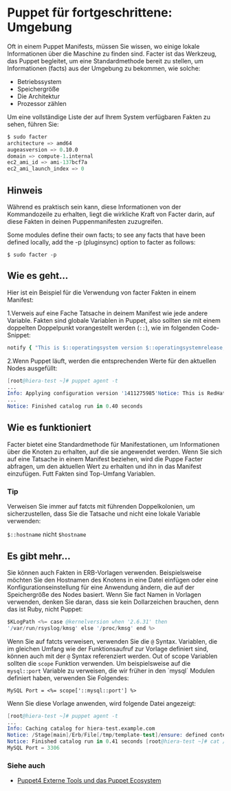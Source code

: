 # Puppet für fortgeschrittene: Umgebung

Oft in einem Puppet Manifests, müssen Sie wissen, wo einige lokale Informationen über die Maschine zu finden sind. Facter ist das Werkzeug, das Puppet begleitet, um eine Standardmethode bereit zu stellen, um Informationen (facts) aus der Umgebung zu bekommen, wie solche:

* Betriebssystem
* Speichergröße
* Die Architektur
* Prozessor zählen

Um eine vollständige Liste der auf Ihrem System verfügbaren Fakten zu sehen, führen Sie:

```s
$ sudo facter
architecture => amd64
augeasversion => 0.10.0
domain => compute-1.internal
ec2_ami_id => ami-137bcf7a
ec2_ami_launch_index => 0
```

## Hinweis

Während es praktisch sein kann, diese Informationen von der Kommandozeile zu erhalten, liegt die wirkliche Kraft von Facter darin, auf diese Fakten in deinen Puppenmanifesten zuzugreifen.

Some modules define their own facts; to see any facts that have been defined locally, add the -p (pluginsync) option to facter as follows:

`$ sudo facter -p`

## Wie es geht…

Hier ist ein Beispiel für die Verwendung von facter Fakten in einem Manifest:

1.Verweis auf eine Fache Tatsache in deinem Manifest wie jede andere Variable. Fakten sind globale Variablen in Puppet, also sollten sie mit einem doppelten Doppelpunkt vorangestellt werden (`::`), wie im folgenden Code-Snippet:

```ruby
notify { "This is $::operatingsystem version $::operatingsystemrelease, on $::architecture architecture, kernel version $::kernelversion": }

```

2.Wenn Puppet läuft, werden die entsprechenden Werte für den aktuellen Nodes ausgefüllt:

```s
[root@hiera-test ~]# puppet agent -t
...
Info: Applying configuration version '1411275985'Notice: This is RedHat version 6.5, on x86_64 architecture, kernel version 2.6.32
...
Notice: Finished catalog run in 0.40 seconds
```

## Wie es funktioniert

Facter bietet eine Standardmethode für Manifestationen, um Informationen über die Knoten zu erhalten, auf die sie angewendet werden. Wenn Sie sich auf eine Tatsache in einem Manifest beziehen, wird die Puppe Facter abfragen, um den aktuellen Wert zu erhalten und ihn in das Manifest einzufügen. Futt Fakten sind Top-Umfang Variablen.

### Tip

Verweisen Sie immer auf fatcts mit führenden Doppelkolonien, um sicherzustellen, dass Sie die Tatsache und nicht eine lokale Variable verwenden:

`$::hostname` nicht `$hostname`

## Es gibt mehr…

Sie können auch Fakten in ERB-Vorlagen verwenden. Beispielsweise möchten Sie den Hostnamen des Knotens in eine Datei einfügen oder eine Konfigurationseinstellung für eine Anwendung ändern, die auf der Speichergröße des Nodes basiert. Wenn Sie fact Namen in Vorlagen verwenden, denken Sie daran, dass sie kein Dollarzeichen brauchen, denn das ist Ruby, nicht Puppet:

```s
$KLogPath <%= case @kernelversion when '2.6.31' then
'/var/run/rsyslog/kmsg' else '/proc/kmsg' end %>
```

Wenn Sie auf fatcts verweisen, verwenden Sie die `@` Syntax. Variablen, die im gleichen Umfang wie der Funktionsaufruf zur Vorlage definiert sind, können auch mit der `@` Syntax referenziert werden. Out of scope Variablen sollten die `scope` Funktion verwenden.
Um beispielsweise auf die `mysql::port` Variable zu verweisen, die wir früher in den `mysql´ Modulen definiert haben, verwenden Sie Folgendes:

`MySQL Port = <%= scope['::mysql::port'] %>`

Wenn Sie diese Vorlage anwenden, wird folgende Datei angezeigt:

```s
[root@hiera-test ~]# puppet agent -t
...
Info: Caching catalog for hiera-test.example.com
Notice: /Stage[main]/Erb/File[/tmp/template-test]/ensure: defined content as '{md5}96edacaf9747093f73084252c7ca7e67'
Notice: Finished catalog run in 0.41 seconds [root@hiera-test ~]# cat /tmp/template-test
MySQL Port = 3306
```

### Siehe auch

* [Puppet4 Externe Tools und das Puppet Ecosystem](../puppet4-externe-tools-ecosystem)